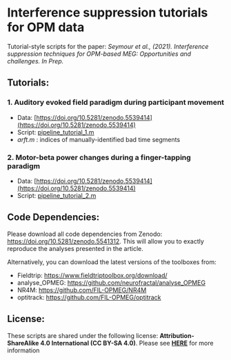 # Interference suppression tutorials for OPM data

Tutorial-style scripts for the paper: 
*Seymour et al., (2021). Interference suppression techniques for OPM-based MEG:  Opportunities and challenges. In Prep.*

## Tutorials:

### 1. Auditory evoked field paradigm during participant movement

- Data: [https://doi.org/10.5281/zenodo.5539414](https://doi.org/10.5281/zenodo.5539414)
- Script: [pipeline_tutorial_1.m](./pipeline_tutorial_1.m)
- *arft.m* : indices of manually-identified bad time segments

### 2. Motor-beta power changes during a finger-tapping paradigm

- Data: [https://doi.org/10.5281/zenodo.5539414](https://doi.org/10.5281/zenodo.5539414)
- Script: [pipeline_tutorial_2.m](./pipeline_tutorial_2.m)

## Code Dependencies:

Please download all code dependencies from Zenodo: https://doi.org/10.5281/zenodo.5541312. This will allow you to exactly reproduce the analyses presented in the article.

Alternatively, you can download the latest versions of the toolboxes from:
- Fieldtrip:      https://www.fieldtriptoolbox.org/download/
- analyse_OPMEG:  https://github.com/neurofractal/analyse_OPMEG
- NR4M:           https://github.com/FIL-OPMEG/NR4M
- optitrack:      https://github.com/FIL-OPMEG/optitrack

## License:

These scripts are shared under the following license:
**Attribution-ShareAlike 4.0 International (CC BY-SA 4.0)**.
Please see **[HERE](https://creativecommons.org/licenses/by-sa/4.0/)** for more information
